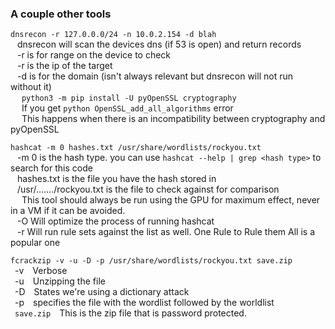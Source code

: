 ### A couple other tools  

`dnsrecon -r 127.0.0.0/24 -n 10.0.2.154 -d blah`  
&ensp;	dnsrecon will scan the devices dns (if 53 is open) and return records  
&ensp;	-r is for range on the device to check  
&ensp;	-r is the ip of the target  
&ensp;	-d is for the domain (isn't always relevant but dnsrecon will not run without it)  
&ensp;&ensp;			`python3 -m pip install -U pyOpenSSL cryptography`  
&ensp;&ensp;			If you get `python OpenSSL_add_all_algorithms` error  
&ensp;&ensp;			This happens when there is an incompatibility between cryptography and pyOpenSSL  

`hashcat -m 0 hashes.txt /usr/share/wordlists/rockyou.txt`  
&ensp;	-m 0 is the hash type.  you can use `hashcat --help | grep <hash type>` to search for this code  
&ensp;	hashes.txt is the file you have the hash stored in  
&ensp;	/usr/......./rockyou.txt is the file to check against for comparison  
&ensp;&ensp;		This tool should always be run using the GPU for maximum effect, never in a VM if it can be avoided.  
&ensp;	-O   Will optimize the process of running hashcat  
&ensp;	-r   Will run rule sets against the list as well.  One Rule to Rule them All is a popular one  

`fcrackzip -v -u -D -p /usr/share/wordlists/rockyou.txt save.zip`  
&ensp;-v&ensp;&ensp;Verbose  
&ensp;-u&ensp;&ensp;Unzipping the file  
&ensp;-D&ensp;&ensp;States we're using a dictionary attack  
&ensp;-p&ensp;&ensp;specifies the file with the wordlist followed by the worldlist  
&ensp;`save.zip`&ensp;&ensp;This is the zip file that is password protected.  